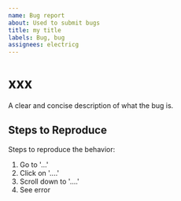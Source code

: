 ```yaml
---
name: Bug report
about: Used to submit bugs
title: my title
labels: Bug, bug
assignees: electricg
---
```


# xxx
A clear and concise description of what the bug is.

## Steps to Reproduce
Steps to reproduce the behavior:
1. Go to '...'
2. Click on '....'
3. Scroll down to '....'
4. See error
